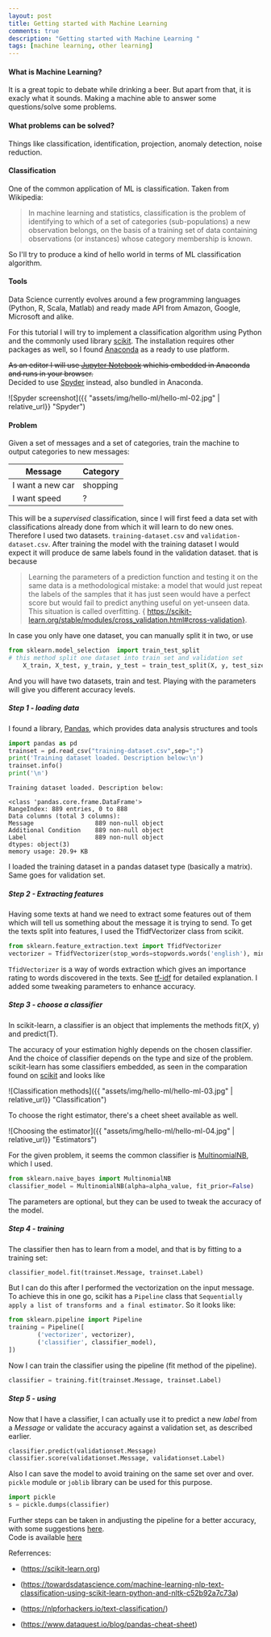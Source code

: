 ```yaml
---
layout: post
title: Getting started with Machine Learning 
comments: true
description: "Getting started with Machine Learning "
tags: [machine learning, other learning]
---
```


#### What is Machine Learning? 
It is a great topic to debate while drinking a beer. But apart from that, it is exacly what it sounds. Making a machine able to answer some questions/solve some problems.


#### What problems can be solved?

Things like classification, identification, projection, anomaly detection, noise reduction.

#### Classification 

One of the common application of ML is classification. Taken from Wikipedia:

>In machine learning and statistics, classification is the problem of identifying to which of a set of categories (sub-populations) a new observation belongs, on the basis of a training set of data containing observations (or instances) whose category membership is known.

So I'll try to produce a kind of hello world in terms of ML classification algorithm.

#### Tools

Data Science currently evolves around a few programming languages (Python, R, Scala, Matlab) and ready made API from Amazon, Google, Microsoft and alike.

For this tutorial I will try to implement a classification algorithm using Python and the commonly used library [scikit](https://scikit-learn.org/stable/index.html). The installation requires other packages as well, so I found [Anaconda](https://www.anaconda.com/distribution/) as a ready to use platform.

~~As an editor I will use [Jupyter Notebook](https://jupyter.org/) whichis embedded in Anaconda and runs in your browser.~~  
Decided to use [Spyder](https://docs.spyder-ide.org/) instead, also bundled in Anaconda.

![Spyder screenshot]({{ "assets/img/hello-ml/hello-ml-02.jpg"  | relative_url}} "Spyder")  




#### Problem

Given a set of messages and a set of categories, train the machine to output categories to new messages:

 | Message            | Category    |  
 | ------------------ | :--- |  
 | I want a new car   |  shopping   |  
 | I want speed       |  ?          |  


This will be a *supervised* classification, since I will first feed a data set with classifications already done from which it will learn to do new ones. Therefore I used two datasets. ```training-dataset.csv``` and ```validation-dataset.csv```. After training the model with the training dataset I would expect it will produce de same labels found in the validation dataset. that is because 
> Learning the parameters of a prediction function and testing it on the same data is a methodological mistake: a model that would just repeat the labels of the samples that it has just seen would have a perfect score but would fail to predict anything useful on yet-unseen data. This situation is called overfitting. { https://scikit-learn.org/stable/modules/cross_validation.html#cross-validation}.

In case you only have one dataset, you can manually split it in two, or use 
```python
from sklearn.model_selection  import train_test_split
# this method split one dataset into train set and validation set
    X_train, X_test, y_train, y_test = train_test_split(X, y, test_size=0.25, random_state=33) 
```
  
And you will have two datasets, train and test. Playing with the parameters will give you different accuracy levels.

  
##### Step 1 - loading data
  
I found a library, [Pandas](http://pandas.pydata.org/), which provides data analysis structures and tools

```python
import pandas as pd
trainset = pd.read_csv("training-dataset.csv",sep=";")
print('Training dataset loaded. Description below:\n')
trainset.info()
print('\n')
```

```
Training dataset loaded. Description below:

<class 'pandas.core.frame.DataFrame'>
RangeIndex: 889 entries, 0 to 888
Data columns (total 3 columns):
Message                 889 non-null object
Additional Condition    889 non-null object
Label                   889 non-null object
dtypes: object(3)
memory usage: 20.9+ KB
```
I loaded the training dataset in a pandas dataset type (basically a matrix). Same goes for validation set.
  
  
##### Step 2 - Extracting features
  
Having some texts at hand we need to extract some features out of them which will tell us something about the message it is trying to send. To get the texts split into features, I used the TfidfVectorizer class from scikit.

```python
from sklearn.feature_extraction.text import TfidfVectorizer
vectorizer = TfidfVectorizer(stop_words=stopwords.words('english'), min_df=min_occ)
```
`TfidVectorizer` is a way of words extraction which gives an importance rating to words discovered in the texts. See [tf-idf](https://en.wikipedia.org/wiki/Tf%E2%80%93idf) for detailed explanation. I added some tweaking parameters to enhance accuracy.

  
##### Step 3 - choose a classifier
  
In scikit-learn, a classifier is an object that implements the methods fit(X, y) and predict(T).

The accuracy of your estimation highly depends on the chosen classifier. And the choice of classifier depends on the type and size of the problem. scikit-learn has some classifiers embedded, as seen in the comparation found on [scikit](https://scikit-learn.org/stable/auto_examples/classification/plot_classifier_comparison.html) and looks like  

![Classification methods]({{ "assets/img/hello-ml/hello-ml-03.jpg" | relative_url}} "Classification")  

To choose the right estimator, there's a cheet sheet available as well.  

![Choosing the estimator]({{ "assets/img/hello-ml/hello-ml-04.jpg" | relative_url}} "Estimators")  
  
For the given problem, it seems the common classifier is [MultinomialNB](https://en.wikipedia.org/wiki/Multinomial_distribution), which I used.  
```python
from sklearn.naive_bayes import MultinomialNB
classifier_model = MultinomialNB(alpha=alpha_value, fit_prior=False)
```
The parameters are optional, but they can be used to tweak the accuracy of the model.

  
##### Step 4 - training
  
The classifier then has to learn from a model, and that is by fitting to a training set:
  
```python
classifier_model.fit(trainset.Message, trainset.Label)
```
But I can do this after I performed the vectorization on the input message. To achieve this in one go, scikit has a `Pipeline` class that `Sequentially apply a list of transforms and a final estimator`. So it looks like:
```python
from sklearn.pipeline import Pipeline
training = Pipeline([
        ('vectorizer', vectorizer),
        ('classifier', classifier_model),
])
```
Now I can train the classifier using the pipeline (fit method of the pipeline).
```python
classifier = training.fit(trainset.Message, trainset.Label)
```

 
##### Step 5 - using

Now that I have a classifier, I can actually use it to predict a new *label* from a *Message* or validate the accuracy against a validation set, as described earlier.  
```python
classifier.predict(validationset.Message)
classifier.score(validationset.Message, validationset.Label)
```

Also I can save the model to avoid training on the same set over and over. `pickle` module or `joblib` library can be used for this purpose.
```python
import pickle
s = pickle.dumps(classifier)
```
  

  
  
  
Further steps can be taken in andjusting the pipeline for a better accuracy, with some suggestions [here](https://nlpforhackers.io/text-classification/).   
Code is available [here](https://github.com/VladCozma/ml-classification)
  
  
  



Referrences:  

+ (https://scikit-learn.org)

+ (https://towardsdatascience.com/machine-learning-nlp-text-classification-using-scikit-learn-python-and-nltk-c52b92a7c73a)

+ (https://nlpforhackers.io/text-classification/)
	
+ (https://www.dataquest.io/blog/pandas-cheat-sheet)


